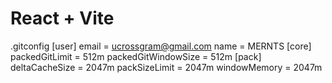 # React + Vite

.gitconfig
[user]
	email = ucrossgram@gmail.com
	name = MERNTS
[core] 
	packedGitLimit = 512m 
	packedGitWindowSize = 512m 
[pack] 
	deltaCacheSize = 2047m 
	packSizeLimit = 2047m 
	windowMemory = 2047m